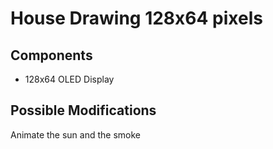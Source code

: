 # House Drawing 128x64 pixels

## Components
- 128x64 OLED Display

## Possible Modifications
Animate the sun and the smoke

